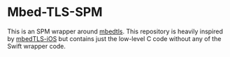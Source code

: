 # Mbed-TLS-SPM

This is an SPM wrapper around [mbedtls](https://github.com/Mbed-TLS/mbedtls). This repository is heavily inspired by
[mbedTLS-iOS](https://github.com/simplisafe/mbedTLS-iOS) but contains just the low-level C code without any of the
Swift wrapper code.
